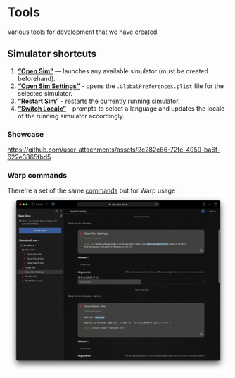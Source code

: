 # Tools
Various tools for development that we have created


## Simulator shortcuts
1. [**“Open Sim”**](simulatorShortcuts/Open%20Sim.shortcut) — launches any available simulator (must be created beforehand).
2. [**“Open Sim Settings”**](simulatorShortcuts/Open%20Sim%20Settings.shortcut) - opens the  ```.GlobalPreferences.plist``` file for the selected simulator.
3. [**“Restart Sim”**](simulatorShortcuts/Restart%20Sim.shortcut) - restarts the currently running simulator.
4. [**“Switch Locale”**](simulatorShortcuts/Switch%20Locale.shortcut) - prompts to select a language and updates the locale of the running simulator accordingly.

### Showcase
https://github.com/user-attachments/assets/2c282e66-72fe-4959-ba6f-622e3865fbd5

### Warp commands
There're a set of the same [commands](https://app.warp.dev/drive/folder/Simulators-PQEvBCB6J30zrsOIZjymZf) but for Warp usage
![Warp preview](assets/warpLinkPreview.png)